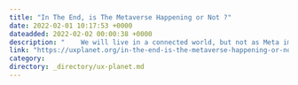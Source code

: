 ```yaml
---
title: "In The End, is The Metaverse Happening or Not ?"
date: 2022-02-01 10:17:53 +0000
dateadded: 2022-02-02 00:00:38 +0000
description: "    We will live in a connected world, but not as Meta imagine it  Continue reading on UX Planet »  "
link: "https://uxplanet.org/in-the-end-is-the-metaverse-happening-or-not-c7fe01c6bd83?source=rss----819cc2aaeee0---4"
category:
directory: _directory/ux-planet.md
---
```

